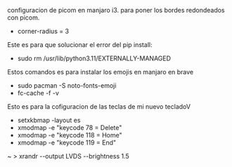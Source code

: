 configuracion de picom en manjaro i3. 
para poner los bordes redondeados con picom.
-  corner-radius = 3

Este es para que solucionar el error del pip install:
- sudo rm /usr/lib/python3.11/EXTERNALLY-MANAGED

Estos comandos es para instalar los emojis en manjaro en brave
- sudo pacman -S noto-fonts-emoji
- fc-cache -f -v

Esto es para la cofiguracion de las teclas de mi nuevo tecladoV
- setxkbmap -layout es
- xmodmap -e "keycode 78 = Delete" 
- xmodmap -e "keycode 118 = Home" 
- xmodmap -e "keycode 119 = End" 
  
 ~ > xrandr --output LVDS --brightness 1.5


